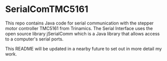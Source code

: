 # SerialComTMC5161
This repo contains Java code for serial communication with the stepper motor controller TMC5161 from Trinamics. The Serial Interface uses the open source library jSerialComm which is a Java library that allows access to a computer's serial ports. 

This README will be updated in a nearby future to set out in more detail my work.
